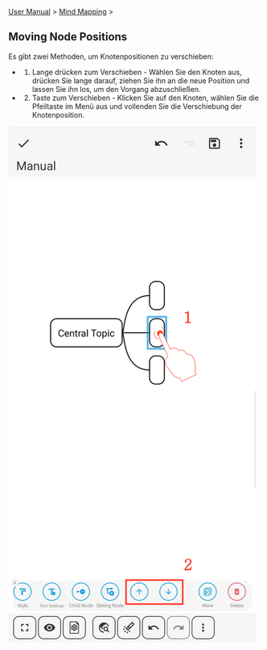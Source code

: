 [User Manual](/dragonnest/drawnote/manual/en) > [Mind Mapping](/dragonnest/drawnote/manual/en/mind_mapping) >

Moving Node Positions
---

Es gibt zwei Methoden, um Knotenpositionen zu verschieben:

- 1. Lange drücken zum Verschieben - Wählen Sie den Knoten aus, drücken Sie lange darauf, ziehen Sie ihn an die neue Position und lassen Sie ihn los, um den Vorgang abzuschließen.

- 2. Taste zum Verschieben - Klicken Sie auf den Knoten, wählen Sie die Pfeiltaste im Menü aus und vollenden Sie die Verschiebung der Knotenposition.

![Verschieben von Knotenpositionen](imgs/move_node_position1.jpg)
